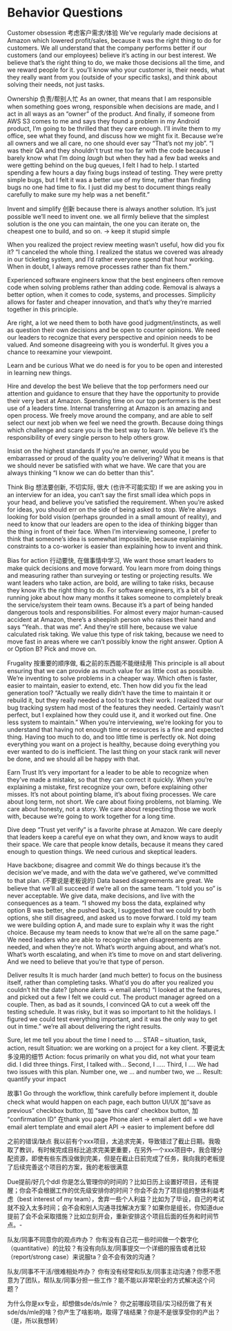 # Behavior Questions

Customer obsession 考虑客户需求/体验
We’ve regularly made decisions at Amazon which lowered profit/sales, because it was the right thing to do for customers. We all understand that the company performs better if our customers (and our employees) believe it’s acting in our best interest. We believe that’s the right thing to do, we make those decisions all the time, and we reward people for it.
you’ll know who your customer is, their needs, what they really want from you (outside of your specific tasks), and think about solving their needs, not just tasks.

Ownership 负责/帮别人忙
As an owner, that means that I am responsible when something goes wrong, responsible when decisions are made, and I act in all ways as an “owner” of the product.
And finally, if someone from AWS S3 comes to me and says they found a problem in my Android product, I’m going to be thrilled that they care enough. I’ll invite them to my office, see what they found, and discuss how we might fix it. Because we’re all owners and we all care, no one should ever say “That’s not my job”.
“I was their QA and they shouldn’t trust me too far with the code because I barely know what I’m doing *laugh* but when they had a few bad weeks and were getting behind on the bug queues, I felt I had to help. I started spending a few hours a day fixing bugs instead of testing. They were pretty simple bugs, but I felt it was a better use of my time, rather than finding bugs no one had time to fix. I just did my best to document things really carefully to make sure my help was a net benefit.”

Invent and simplify 创新
because there is always another solution. It’s just possible we’ll need to invent one.
we all firmly believe that the simplest solution is the one you can maintain, the one you can iterate on, the cheapest one to build, and so on. -> keep it stupid simple 

When you realized the project review meeting wasn’t useful, how did you fix it?
“I canceled the whole thing. I realized the status we covered was already in our ticketing system, and I’d rather everyone spend that hour working. When in doubt, I always remove processes rather than fix them.”

Experienced software engineers know that the best engineers often remove code when solving problems rather than adding code. Removal is always a better option, when it comes to code, systems, and processes. Simplicity allows for faster and cheaper innovation, and that’s why they’re married together in this principle.

Are right, a lot 
we need them to both have good judgment/instincts, as well as question their own decisions and be open to counter opinions.
We need our leaders to recognize that every perspective and opinion needs to be valued. And someone disagreeing with you is wonderful. It gives you a chance to reexamine your viewpoint.

Learn and be curious 
What we do need is for you to be open and interested in learning new things.

Hire and develop the best 
We believe that the top performers need our attention and guidance to ensure that they have the opportunity to provide their very best at Amazon. Spending time on our top performers is the best use of a leaders time.
Internal transferring at Amazon is an amazing and open process. We freely move around the company, and are able to self select our next job when we feel we need the growth. 
Because doing things which challenge and scare you is the best way to learn.
We believe it’s the responsibility of every single person to help others grow.

Insist on the highest standards 
If you’re an owner, would you be embarrassed or proud of the quality you’re delivering?
What it means is that we should never be satisfied with what we have. 
 We care that you are always thinking “I know we can do better than this”.

Think Big 想法要创新, 不切实际, 很大 (也许不可能实现) 
If we are asking you in an interview for an idea, you can’t say the first small idea which pops in your head, and believe you’ve satisfied the requirement. When you’re asked for ideas, you should err on the side of being asked to stop. We’re always looking for bold vision (perhaps grounded in a small amount of reality), and need to know that our leaders are open to the idea of thinking bigger than the thing in front of their face.
When I’m interviewing someone, I prefer to think that someone’s idea is somewhat impossible, because explaining constraints to a co-worker is easier than explaining how to invent and think.

Bias for action 行动要快, 在做事情中学习,
We want those smart leaders to make quick decisions and move forward. You learn more from doing things and measuring rather than surveying or testing or projecting results.
We want leaders who take action, are bold, are willing to take risks, because they know it’s the right thing to do.
For software engineers, it’s a bit of a running joke about how many months it takes someone to completely break the service/system their team owns. Because it’s a part of being handed dangerous tools and responsibilities. For almost every major human-caused accident at Amazon, there’s a sheepish person who raises their hand and says “Yeah.. that was me”. And they’re still here, because we value calculated risk taking.
We value this type of risk taking, because we need to move fast in areas where we can’t possibly know the right answer. Option A or Option B? Pick and move on.

Frugality 按重要的顺序做, 看之前的东西能不能继续用
This principle is all about ensuring that we can provide as much value for as little cost as possible.
We’re inventing to solve problems in a cheaper way. Which often is faster, easier to maintain, easier to extend, etc.
Then how did you fix the lead generation tool?
“Actually we really didn’t have the time to maintain it or rebuild it, but they really needed a tool to track their work. I realized that our bug tracking system had most of the features they needed. Certainly wasn’t perfect, but I explained how they could use it, and it worked out fine. One less system to maintain.”
When you’re interviewing, we’re looking for you to understand that having not enough time or resources is a fine and expected thing. Having too much to do, and too little time is perfectly ok. Not doing everything you want on a project is healthy, because doing everything you ever wanted to do is inefficient. The last thing on your stack rank will never be done, and we should all be happy with that.

Earn Trust 
It’s very important for a leader to be able to recognize when they’ve made a mistake, so that they can correct it quickly.
When you’re explaining a mistake, first recognize your own, before explaining other misses.
It’s not about pointing blame, it’s about fixing processes.
We care about long term, not short. We care about fixing problems, not blaming. We care about honesty, not a story. We care about respecting those we work with, because we’re going to work together for a long time.

Dive deep 
“Trust yet verify” is a favorite phrase at Amazon. We care deeply that leaders keep a careful eye on what they own, and know ways to audit their space.
We care that people know details, because it means they cared enough to question things. We need curious and skeptical leaders.

Have backbone; disagree and commit 
We do things because it’s the decision we’ve made, and with the data we’ve gathered, we’ve committed to that plan. (不要说是老板说的)
Data based disagreements are great. 
We believe that we’ll all succeed if we’re all on the same team. “I told you so” is never acceptable. We give data, make decisions, and live with the consequences as a team.
“I showed my boss the data, explained why option B was better, she pushed back, I suggested that we could try both options, she still disagreed, and asked us to move forward. I told my team we were building option A, and made sure to explain why it was the right choice. Because my team needs to know that we’re all on the same page.”
We need leaders who are able to recognize when disagreements are needed, and when they’re not. What’s worth arguing about, and what’s not. What’s worth escalating, and when it’s time to move on and start delivering. And we need to believe that you’re that type of person.

Deliver results 
It is much harder (and much better) to focus on the business itself, rather than completing tasks.
What’d you do after you realized you couldn’t hit the date? (phone alerts -> email alerts) 
“I looked at the features, and picked out a few I felt we could cut. The product manager agreed on a couple. Then, as bad as it sounds, I convinced QA to cut a week off the testing schedule. It was risky, but it was so important to hit the holidays. I figured we could test everything important, and it was the only way to get out in time.”
we’re all about delivering the right results.

<cracking the PM interview> 
Sure, let me tell you about the time I need to …. 
STAR – situation, task, action, result 
Situation: we are working on a project for a key client. 不要说太多没用的细节
Action: focus primarily on what you did, not what your team did. 
	I did three things. First, I talked with… Second, I ….. Third, I …. 
	We had two issues with this plan. Number one, we … and number two, we … 
Result: quantify your impact 

故事1 
Go through the workflow, think carefully before implement it, double check what would happen on each page, each button 
UI/UX  加“save as previous” checkbox button, 加 “save this card’ checkbox button, 加 “confirmation ID” 在thank you page 
Phone alert -> email alert    ddl + we have email alert template and email alert API -> easier to implement before ddl 

之前的错误/缺点 
我以前有个xxx项目，太追求完美，导致错过了截止日期。我吸取了教训，有时候完成目标比追求完美更重要，在另外一个xxx项目中，我合理分配资源，即使有些东西没做到完美，但是在截止日前完成了任务，我向我的老板提了后续完善这个项目的方案，我的老板很满意

Due提前/好几个ddl 
你是怎么管理你的时间的？比如日历上设置好项目，还有提醒；你会不会根据工作的优先级安排你的时间？你会不会为了项目组的整体利益考虑（best interest of my team），舍弃一些个人利益？比如为了毕设，自己的考试就不投入太多时间；会不会和别人沟通寻找解决方案？如果你是组长，你知道due提前了会不会采取措施？比如立刻开会，重新安排这个项目后面的任务和时间节点。-


队友/同事不同意你的观点咋办？
你有没有自己花一些时间做一个数字化（quantitative）的比较？有没有向队友/同事提交一个详细的报告或者比较（report/strong case）来说服ta？会不会有效的沟通？


队友/同事不干活/很难相处咋办？
你有没有经常和队友/同事主动沟通？你愿不愿意为了团队，帮队友/同事分担一些工作？能不能以非常职业的方式解决这个问题？

为什么你是xx专业，却想做sde/ds/mle？
你之前哪段项目/实习经历做了有关sde/ds/mle的啥？你产生了啥影响，取得了啥结果？你是不是很享受你的产出？（是，所以我想转）

